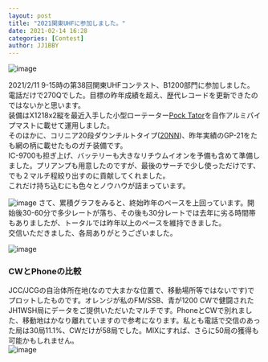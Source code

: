 ```yaml
---
layout: post
title: "2021関東UHFに参加しました。"
date: 2021-02-14 16:28
categories: [Contest]
author: JJ1BBY
---
```


![image](https://user-images.githubusercontent.com/79028771/107869654-c2c86580-6ed3-11eb-8df5-c1fc0ef32b3a.png)

2021/2/11 9-15時の第38回関東UHFコンテスト、B1200部門に参加しました。  
電話だけで270Qでした。目標の昨年成績を超え、歴代レコードを更新できたのではないかと思います。  
装備はX1218x2縦を最近入手した小型ローテーター[Pock Tator](http://pocke.tech/sell/pocke-tator/)を自作アルミパイプマストに載せて運用しました。  
そのほかに、コリニア20段ダウンチルトタイプ([20NN](https://blog.goo.ne.jp/diw/c/7114d466255f48fdbdaa4a530605f392))、昨年実績のGP-21をたも網の柄に載せたものガチ装備です。  
IC-9700も担ぎ上げ、バッテリーも大きなリチウムイオンを予備も含めて準備しました。プリアンプも用意したのですが、最後のサーチで少し使っただけです、でも２マルチ程絞り出すのに貢献してくれました。  
これだけ持ち込むにも色々とノウハウが詰まっています。

![image](https://user-images.githubusercontent.com/79028771/107869557-d6270100-6ed2-11eb-8f36-187bfa057552.png)
さて、累積グラフをみると、終始昨年のペースを上回っています。開始後30-60分で多少レートが落ち、その後も30分レートでは去年に劣る時間帯もありましたが、トータルでは昨年以上のペースを維持できました。  
交信いただきました、各局ありがとうございました。

![image](https://user-images.githubusercontent.com/79028771/107869574-fd7dce00-6ed2-11eb-9f6a-4d5e0f443d08.png)
  
### CWとPhoneの比較
JCC/JCGの自治体所在地(なので大まかな位置で、移動場所等ではないです)でプロットしたものです。オレンジが私のFM/SSB、青が1200 CWで健闘されたJH1WSH局にデータをご提供いただいたマルチです。PhoneとCWで別れました、移動地はかなり離れていますので参考になります。私とも電話で交信のあった局は30局11.1%、CWだけが58局でした。MIXにすれば、さらに50局の獲得も可能かもしれません。  
![image](https://user-images.githubusercontent.com/79028771/107869678-f3100400-6ed3-11eb-819c-f5af5648bc03.png)


